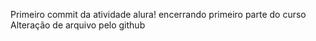 Primeiro commit da atividade alura!
encerrando primeiro parte do curso 
Alteração de arquivo pelo github
